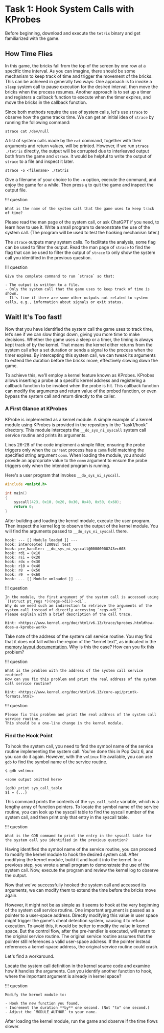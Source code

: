 # Task 1: Hook System Calls with KProbes

Before beginning, download and execute the `tetris` binary and get familiarized with the game.

## How Time Flies

In this game, the bricks fall from the top of the screen by one row at a specific time interval.
As you can imagine, there should be some mechanism to keep track of time and trigger the movement of the bricks.
This can be achieved in generally two ways:
One approach is to invoke a `sleep` system call to pause execution for the desired interval, then move the bricks when the process resumes.
Another approach is to set up a timer and registers a callback function to execute when the timer expires, and move the bricks in the callback function.

Since both methods require the use of system calls, let's use `strace` to observe how the game tracks time.
We can get an initial idea of `strace` by running the following command:

```
strace cat /dev/null
```

A list of system calls made by the `cat` command, together with their arguments and return values, will be printed.
However, if we run `strace ./tetris` directly, the output will be corrupted due to interleaved output both from the game and `strace`.
It would be helpful to write the output of `strace` to a file and inspect it later.

```
strace -o <filename> ./tetris
```

Give a filename of your choice to the `-o` option, execute the command, and enjoy the game for a while.
Then press `q` to quit the game and inspect the output file.

!!! question

    What is the name of the system call that the game uses to keep track of time?

Please read the man page of the system call, or ask ChatGPT if you need, to learn how to use it.
Write a small program to demonstrate the use of the system call.
(The program will be used to test the hooking mechanism later.)

The `strace` outputs many system calls.
To facilitate the analysis, some flag can be used to filter the output.
Read the man page of `strace` to find the flag that can be used to filter the output of `strace` to only show the system call you identified in the previous question.

!!! question

    Give the complete command to run `strace` so that:

    - The output is written to a file.
    - Only the system call that the game uses to keep track of time is shown.
    - It's fine if there are some other outputs not related to system calls, e.g., information about signals or exit status.

## Wait! It's Too fast!

Now that you have identified the system call the game uses to track time, let’s see if we can slow things down, giving you more time to make decisions.
Whether the game uses a sleep or a timer, the timing is always kept track of by the kernel.
That means the kernel either returns from the system call after a set duration or sends a signal to the process when the timer expires.
By intercepting this system call, we can tweak its arguments to extend the duration before the bricks move, effectively slowing down the game.

To achieve this, we'll employ a kernel feature known as KProbes.
KProbes allows inserting a probe at a specific kernel address and registering a callback function to be invoked when the probe is hit.
This callback function can modify the arguments and return value of the probed function, or even bypass the system call and return directly to the caller.

### A First Glance at KProbes

KProbe is implemented as a kernel module.
A simple example of a kernel module using KProbes is provided in the repository in the "task1/hook" directory.
This module intercepts the `__do_sys_ni_syscall` system call service routine and prints its arguments.

Lines 26-28 of the code implement a simple filter, ensuring the probe triggers only when the `current` process has a `comm` field matching the specified string argument `comm`.
When loading the module, you should provide an appropriate value to the `comm` argument to ensure the probe triggers only when the intended program is running.

Here's a user program that invokes `__do_sys_ni_syscall`.

```C
#include <unistd.h>

int main()
{
    syscall(423, 0x10, 0x20, 0x30, 0x40, 0x50, 0x60);
    return 0;
}
```

After building and loading the kernel module, execute the user program.
Then inspect the kernel log to observe the output of the kernel module.
You will find the arguments passed to `__do_sys_ni_syscall` there.

```
hook: --- [[ Module loaded ]] ---
hook: intercepted [20092] test
hook: pre_handler: __do_sys_ni_syscall@00000000243ec603
hook: rdi = 0x10
hook: rsi = 0x20
hook: rdx = 0x30
hook: r10 = 0x40
hook: r8  = 0x50
hook: r9  = 0x60
hook: --- [[ Module unloaded ]] ---
```

!!! question

    In the module, the first argument of the system call is accessed using `((struct pt_regs *)(regs->di))->di`.
    Why do we need such an indirection to retrieve the arguments of the system call instead of directly accessing `regs->di`?
    Please explain with a brief description of the call trace.

    Hint: <https://www.kernel.org/doc/html/v6.13/trace/kprobes.html#how-does-a-kprobe-work>

Take note of the address of the system call service routine.
You may find that it does not fall within the region of the "kernel text", as indicated in the [memory layout documentation](https://www.kernel.org/doc/html/v6.13/arch/x86/x86_64/mm.html).
Why is this the case? How can you fix this problem?

!!! question

    What is the problem with the address of the system call service routine?
    How can you fix this problem and print the real address of the system call service routine?

    Hint: <https://www.kernel.org/doc/html/v6.13/core-api/printk-formats.html>

!!! question

    Please fix this problem and print the real address of the system call service routine.
    This should be a one-line change in the kernel module.

### Find the Hook Point

To hook the system call, you need to find the symbol name of the service routine implementing the system call.
You've done this in Pop Quiz 6, and you can do it again.
However, with the `vmlinux` file available, you can use `gdb` to find the symbol name of the service routine.

```console
$ gdb vmlinux

<some output omitted here>

(gdb) print sys_call_table
$1 = {...}
```

This command prints the contents of the `sys_call_table` variable, which is a lengthy array of function pointers.
To locate the symbol name of the service routine, you can look up the syscall table to find the syscall number of the system call, and then print only that entry in the syscall table.

!!! question

    What is the GDB command to print the entry in the syscall table for the system call you identified in the previous question?

Having identified the symbol name of the service routine, you can proceed to modify the kernel module to hook the desired system call.
After modifying the kernel module, build it and load it into the kernel.
In a previous step, you wrote a small program to demonstrate the use of the system call.
Now, execute the program and review the kernel log to observe the output.

Now that we've successfully hooked the system call and accessed its arguments, we can modify them to extend the time before the bricks move again.

However, it might not be as simple as it seems to hook at the very beginning of the system call service routine.
One important argument is passed as a pointer to a user-space address.
Directly modifying this value in user space might trigger the game's cheat detection system, causing it to refuse execution.
To avoid this, it would be better to modify the value in kernel space.
But the control flow, after the pre-handler is executed, will return to the original service routine.
The original service routine assumes that the pointer still references a valid user-space address.
If the pointer instead references a kernel-space address, the original service routine could crash.

Let's find a workaround.

Locate the system call definition in the kernel source code and examine how it handles the arguments.
Can you identify another function to hook, where the important argument is already in kernel space?

!!! question

    Modify the kernel module to:

    - Hook the new function you found.
    - Increment the duration **by** one second. (Not "to" one second.)
    - Adjust the `MODULE_AUTHOR` to your name.

After loading the kernel module, run the game and observe if the time flows slower.

